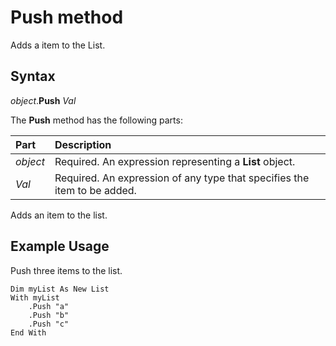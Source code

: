 # Push method

Adds a item to the List.

## Syntax

_object_.**Push** _Val_

The **Push** method has the following parts:

Part               | Description
:---               | :---
_object_           | Required. An expression representing a **List** object.
_Val_              | Required. An expression of any type that specifies the item to be added.

Adds an item to the list.

## Example Usage

Push three items to the list.

```vba
Dim myList As New List
With myList
    .Push "a"
    .Push "b"
    .Push "c"
End With
```
